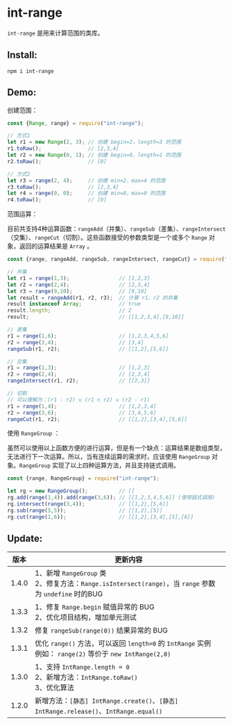 # int-range

`int-range` 是用来计算范围的类库。



## Install:

```shell
npm i int-range
```



## Demo:

创建范围：

```javascript
const {Range, range} = require("int-range");

// 方式1
let r1 = new Range(2, 3); // 创建 begin=2，length=3 的范围
r1.toRaw();               // [2,3,4]
let r2 = new Range(0, 1); // 创建 begin=0，length=1 的范围
r2.toRaw();               // [0]

// 方式2
let r3 = range(2, 4);     // 创建 min=2，max=4 的范围
r3.toRaw();               // [2,3,4]
let r4 = range(0, 0);     // 创建 min=0，max=0 的范围
r4.toRaw();               // [0]
```



范围运算：

目前共支持4种运算函数：`rangeAdd`（并集）、`rangeSub`（差集）、`rangeIntersect`（交集）、`rangeCut`（切割）。这些函数接受的参数类型是一个或多个 `Range` 对象，返回的运算结果是 `Array` 。

```javascript
const {range, rangeAdd, rangeSub, rangeIntersect, rangeCut} = require("int-range");

// 并集
let r1 = range(1,3);                // [1,2,3]
let r2 = range(2,4);                // [2,3,4]
let r3 = range(9,10);               // [9,10]
let result = rangeAdd(r1, r2, r3);  // 计算 r1、r2 的并集
result instanceof Array;            // true
result.length;                      // 2
result;                             // [[1,2,3,4],[9,10]]

// 差集
r1 = range(1,6);                    // [1,2,3,4,5,6]
r2 = range(3,4);                    // [3,4]
rangeSub(r1, r2);                   // [[1,2],[5,6]]

// 交集
r1 = range(1,3);                    // [1,2,3]
r2 = range(2,4);                    // [2,3,4]
rangeIntersect(r1, r2);             // [[2,3]]

// 切割
// 可以理解为：(r1 - r2) ∪ (r1 ∩ r2) ∪ (r2 - r1)
r1 = range(1,4);                    // [1,2,3,4]
r2 = range(3,6);                    // [3,4,5,6]
rangeCut(r1, r2);                   // [[1,2],[3,4],[5,6]]
```



使用 `RangeGroup` ：

虽然可以使用以上函数方便的进行运算，但是有一个缺点：运算结果是数组类型，无法进行下一次运算。所以，当有连续运算的需求时，应该使用 `RangeGroup` 对象。`RangeGroup` 实现了以上四种运算方法，并且支持链式调用。

```javascript
const {range, RangeGroup} = require("int-range");

let rg = new RangeGroup();          // []
rg.add(range(1,4)).add(range(3,6)); // [[1,2,3,4,5,6]] (使用链式调用)
rg.intersect(range(3,4));           // [[1,2],[5,6]]
rg.sub(range(5,5));                 // [[1,2],[5]]
rg.cut(range(1,6));                 // [[1,2],[3,4],[5],[6]]
```



## Update:

|  版本 | 更新内容 |
| ------ | --- |
| 1.4.0 | 1、新增 `RangeGroup` 类<br>2、修复方法：`Range.isIntersect(range)`，当 `range` 参数为 `undefine` 时的BUG|
| 1.3.3 | 1、修复 `Range.begin` 赋值异常的 BUG<br>2、优化项目结构，增加单元测试 |
| 1.3.2 | 修复 `rangeSub(range(0))` 结果异常的 BUG |
| 1.3.1 | 优化 `range()` 方法，可以返回 `length=0` 的 `IntRange` 实例<br>例如： `range(2)` 等价于 `new IntRange(2,0)`|
| 1.3.0 | 1、支持 `IntRange.length = 0`<br>2、新增方法：`IntRange.toRaw()`<br>3、优化算法<br>|
| 1.2.0 | 新增方法：`[静态] IntRange.create()`、`[静态] IntRange.release()`、`IntRange.equal()`|
